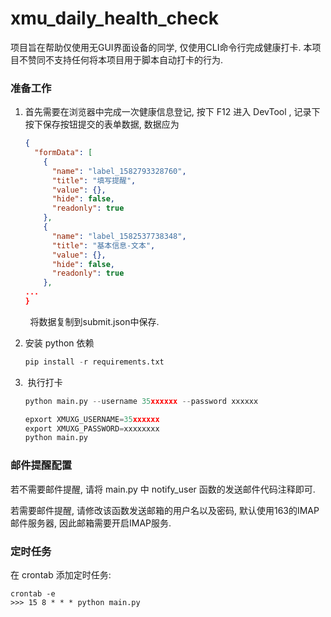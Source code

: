 # xmu_daily_health_check

项目旨在帮助仅使用无GUI界面设备的同学, 仅使用CLI命令行完成健康打卡. 本项目不赞同不支持任何将本项目用于脚本自动打卡的行为.

### 准备工作

1. 首先需要在浏览器中完成一次健康信息登记, 按下 F12 进入 DevTool , 记录下按下保存按钮提交的表单数据, 数据应为 
   
   ```json
   {
     "formData": [
       {
         "name": "label_1582793328760",
         "title": "填写提醒",
         "value": {},
         "hide": false,
         "readonly": true
       },
       {
         "name": "label_1582537738348",
         "title": "基本信息-文本",
         "value": {},
         "hide": false,
         "readonly": true
       },
   ...
   }
   ```

        将数据复制到submit.json中保存. 

2. 安装 python 依赖
   
   
   ```python
   pip install -r requirements.txt
   ```

3.  执行打卡
   
   ```python
   python main.py --username 35xxxxxx --password xxxxxx
   ```
   
   ```python
   epxort XMUXG_USERNAME=35xxxxxx
   export XMUXG_PASSWORD=xxxxxxxx
   python main.py
   ```

### 邮件提醒配置

若不需要邮件提醒, 请将 main.py 中 notify_user 函数的发送邮件代码注释即可. 

若需要邮件提醒, 请修改该函数发送邮箱的用户名以及密码, 默认使用163的IMAP邮件服务器, 因此邮箱需要开启IMAP服务.

### 定时任务

在 crontab 添加定时任务: 

```shell
crontab -e
>>> 15 8 * * * python main.py
```

